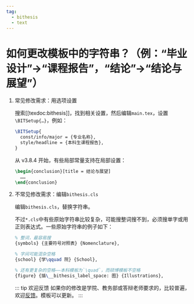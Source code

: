 ```yaml
---
tag:
  - bithesis
  - text
---
```


# 如何更改模板中的字符串？（例：“毕业设计”→“课程报告”，“结论”→“结论与展望”）

<!-- https://github.com/BITNP/BIThesis/discussions/580 -->

1. 常见修改需求：用选项设置

   搜索[[texdoc:bithesis]]，找到相关设置，然后编辑`main.tex`，设置`\BITSetup{…}`，例如：

   ```latex
   \BITSetup{
     const/info/major = {专业名称},
     style/headline = {本科生课程报告},
   }
   ```

   从 v3.8.4 开始，有些局部常量支持在局部设置：

   ```latex
   \begin{conclusion}[title = 结论与展望]
     ……
   \end{conclusion}
   ```

2. 不常见修改需求：编辑`bithesis.cls`

   编辑`bithesis.cls`，替换字符串。

   不过`*.cls`中有些原始字符串比较复杂，可能搜整词搜不到，必须搜单字或用正则表达式。一些原始字符串的例子如下：

   ```latex
   % 整词，最容易搜
   {symbols} {主要符号对照表} {Nomenclature},

   % 字间可能混杂空格
   {school} {学\qquad 院} {School},

   % 还有更复杂的空格——本科模板为`\quad`，而硕博模板不空格
   {figure} {插\__bithesis_label_space: 图} {Illustrations},
   ```

   ::: tip 欢迎反馈
   如果你的修改是学院、教务部或答辩老师要求的，比较普遍，欢迎[反馈](https://github.com/BITNP/BIThesis/issues/new)。模板可以更新。
   :::
